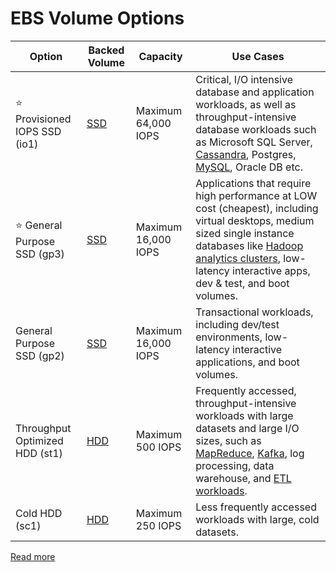 # EBS Volume Options

| Option                            | Backed Volume                                              | Capacity            | Use Cases                                                                                                                                                                                                                                                                                                                                 |
|-----------------------------------|------------------------------------------------------------|---------------------|-------------------------------------------------------------------------------------------------------------------------------------------------------------------------------------------------------------------------------------------------------------------------------------------------------------------------------------------|
| :star: Provisioned IOPS SSD (io1) | [SSD](../../../../1_HLDDesignComponents/StorageOptions.md) | Maximum 64,000 IOPS | Critical, I/O intensive database and application workloads, as well as throughput-intensive database workloads such as Microsoft SQL Server, [Cassandra](../../../../1_HLDDesignComponents/3_DatabaseComponents/NoSQL-Databases/ApacheCasandra.md), Postgres, [MySQL](), Oracle DB etc.                                                   |
| :star: General Purpose SSD (gp3)  | [SSD](../../../../1_HLDDesignComponents/StorageOptions.md) | Maximum 16,000 IOPS | Applications that require high performance at LOW cost (cheapest), including virtual desktops, medium sized single instance databases like [Hadoop analytics clusters](../../../../1_HLDDesignComponents/5_BigDataComponents/BatchProcessing/ApacheHadoop/Readme.md), low-latency interactive apps, dev & test, and boot volumes.         |
| General Purpose SSD (gp2)         | [SSD](../../../../1_HLDDesignComponents/StorageOptions.md) | Maximum 16,000 IOPS | Transactional workloads, including dev/test environments, low-latency interactive applications, and boot volumes.                                                                                                                                                                                                                         |
| Throughput Optimized HDD (st1)    | [HDD](../../../../1_HLDDesignComponents/StorageOptions.md) | Maximum 500 IOPS    | Frequently accessed, throughput-intensive workloads with large datasets and large I/O sizes, such as [MapReduce](../../../../1_HLDDesignComponents/5_BigDataComponents/BatchProcessing/MapReduce.md), [Kafka](../../../../1_HLDDesignComponents/4_MessageBrokers/Kafka/Readme.md), log processing, data warehouse, and [ETL workloads](). |
| Cold HDD (sc1)                    | [HDD](../../../../1_HLDDesignComponents/StorageOptions.md) | Maximum 250 IOPS    | Less frequently accessed workloads with large, cold datasets.                                                                                                                                                                                                                                                                             |

[Read more](https://docs.aws.amazon.com/AWSEC2/latest/UserGuide/ebs-volume-types.html)